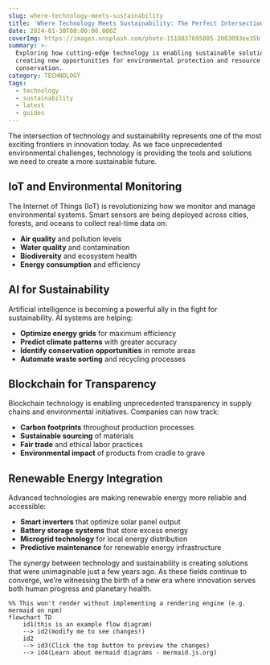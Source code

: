 ```yaml
---
slug: where-technology-meets-sustainability
title: 'Where Technology Meets Sustainability: The Perfect Intersection'
date: 2024-01-30T00:00:00.000Z
coverImg: https://images.unsplash.com/photo-1518837695005-2083093ee35b?w=800&h=400&fit=crop
summary: >-
  Exploring how cutting-edge technology is enabling sustainable solutions and
  creating new opportunities for environmental protection and resource
  conservation.
category: TECHNOLOGY
tags:
  - technology
  - sustainability
  - latest
  - guides
---
```


The intersection of technology and sustainability represents one of the most exciting frontiers in innovation today. As we face unprecedented environmental challenges, technology is providing the tools and solutions we need to create a more sustainable future.

## IoT and Environmental Monitoring

The Internet of Things (IoT) is revolutionizing how we monitor and manage environmental systems. Smart sensors are being deployed across cities, forests, and oceans to collect real-time data on:

* **Air quality** and pollution levels
* **Water quality** and contamination
* **Biodiversity** and ecosystem health
* **Energy consumption** and efficiency

## AI for Sustainability

Artificial intelligence is becoming a powerful ally in the fight for sustainability. AI systems are helping:

* **Optimize energy grids** for maximum efficiency
* **Predict climate patterns** with greater accuracy
* **Identify conservation opportunities** in remote areas
* **Automate waste sorting** and recycling processes

## Blockchain for Transparency

Blockchain technology is enabling unprecedented transparency in supply chains and environmental initiatives. Companies can now track:

* **Carbon footprints** throughout production processes
* **Sustainable sourcing** of materials
* **Fair trade** and ethical labor practices
* **Environmental impact** of products from cradle to grave

## Renewable Energy Integration

Advanced technologies are making renewable energy more reliable and accessible:

* **Smart inverters** that optimize solar panel output
* **Battery storage systems** that store excess energy
* **Microgrid technology** for local energy distribution
* **Predictive maintenance** for renewable energy infrastructure

The synergy between technology and sustainability is creating solutions that were unimaginable just a few years ago. As these fields continue to converge, we're witnessing the birth of a new era where innovation serves both human progress and planetary health.

```mermaid
%% This won't render without implementing a rendering engine (e.g. mermaid on npm)
flowchart TD
    id1(this is an example flow diagram)
    --> id2(modify me to see changes!)
    id2
    --> id3(Click the top button to preview the changes)
    --> id4(Learn about mermaid diagrams - mermaid.js.org)
```
